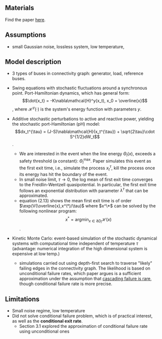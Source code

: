 Materials
---
Find the paper [here](https://arxiv.org/abs/1912.08081).

Assumptions
---
* small Gaussian noise, lossless system, low temperature, 

Model description
---
* 3 types of buses in connectivity graph: generator, load, reference buses.
* Swing equations with stochastic fluctuations around a synchronous point. Port-Hamiltonian dynamics, which has general form:
$$\dot{x_t} = -K\nabla\mathcal{H}^y(x_t), x_0 = \overline{x}$$, where $\mathcal{H}^y(\cdot)$ is the system's energy function with parameters $y$.

* Additive stochastic perturbations to active and reactive power, yielding the stochastic port-Hamiltonian (pH) model:
$$dx_t^{\tau} = (J-S)\nabla\mathcal{H}(x_t^{\tau}) + \sqrt{2\tau}\cdot S^{1/2}dW_t$$.
	- We are interested in the event when the line energy $\Theta_l(x)$, exceeds a safety threshold (a constant): $\Theta_l^{\text{max}}$. Paper simulates this event as the first exit time, i.e., simulate the process $x_t^{\tau}$, kill the process once its energy has hit the boundary of the event. 
	- In small noise limit, $\tau\rightarrow 0$, the log mean of first exit time converges to the Freidlin-Wentzell quasipotential. In particular, the first exit time follows an exponential distribution with parameter $\lambda^{\tau}$ that can be approximated. 
	- equation (2.13) shows the mean first exit time is of order $\exp(V(\overline{x},x^\*)/\tau)$ where $x^\*$ can be solved by the following nonlinear program:
$$x^* = \text{argmin}_{x\in \partial D_l}\mathcal{H}(x)$$.

* Kinetic Monte Carlo: event-based simulation of the stochastic dynamical systems with computational time independent of temperature $\tau$ (advantage: numerical integration of the high dimensional system is expensive at low temp.)
	- simulations carried out using depth-first search to traverse "likely" failing edges in the connectivity graph. The likelihood is based on unconditional failure rates, which paper argues is a sufficient approximation under the assumption that <u>cascading failure is rare</u>, though conditional failure rate is more precise. 

Limitations
---
* Small noise regime, low temperature
* Did not solve conditional failure problem, which is of practical interest, as well as the **conditional exit rate**.
	- Section 3.1 explored the approximation of conditional failure rate using unconditional ones
	
	




